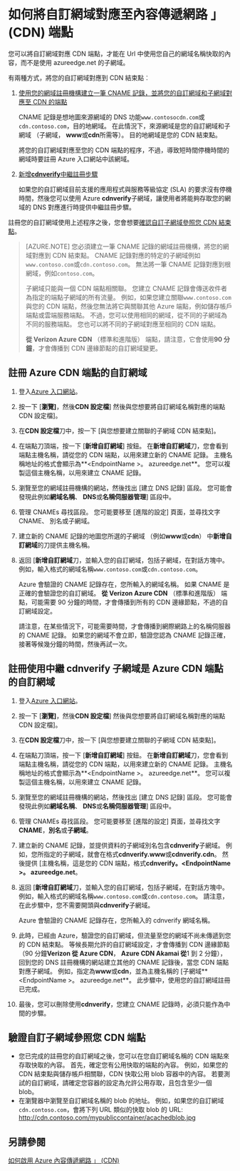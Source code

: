 <properties
     pageTitle="如何將自訂網域名稱對應 Azure 內容傳遞網路 (CDN) 內容 |Microsoft Azure"
     description="本主題將示範如何將自訂網域對應 CDN 內容。"
     services="cdn"
     documentationCenter=""
     authors="camsoper"
     manager="erikre"
     editor=""/>
<tags
     ms.service="cdn"
     ms.workload="media"
     ms.tgt_pltfrm="na"
     ms.devlang="na"
     ms.topic="article"
    ms.date="07/28/2016"
     ms.author="casoper"/>

# <a name="how-to-map-custom-domain-to-content-delivery-network-cdn-endpoint"></a>如何將自訂網域對應至內容傳遞網路 」 (CDN) 端點
您可以將自訂網域對應 CDN 端點，才能在 Url 中使用您自己的網域名稱快取的內容，而不是使用 azureedge.net 的子網域。

有兩種方式，將您的自訂網域對應到 CDN 結束點︰

1. [使用您的網域註冊機構建立一筆 CNAME 記錄，並將您的自訂網域和子網域對應至 CDN 的端點](#register-a-custom-domain-for-an-azure-cdn-endpoint)

    CNAME 記錄是想地圖來源網域的 DNS 功能`www.contosocdn.com`或`cdn.contoso.com`，目的地網域。 在此情況下，來源網域是您的自訂網域和子網域 （子網域， **www**或**cdn**所需等）。 目的地網域是您的 CDN 結束點。  

    將您的自訂網域對應至您的 CDN 端點的程序，不過，導致短時間停機時間的網域時要註冊 Azure 入口網站中該網域。

2. [新增**cdnverify**中繼註冊步驟](#register-a-custom-domain-for-an-azure-cdn-endpoint-using-the-intermediary-cdnverify-subdomain)

    如果您的自訂網域目前支援的應用程式與服務等級協定 (SLA) 的要求沒有停機時間，然後您可以使用 Azure **cdnverify**子網域，讓使用者將能夠存取您的網域的 DNS 對應進行時提供中繼註冊步驟。  

註冊您的自訂網域使用上述程序之後，您會想要[確認自訂子網域參照您 CDN 結束點](#verify-that-the-custom-subdomain-references-your-cdn-endpoint)。

> [AZURE.NOTE] 您必須建立一筆 CNAME 記錄的網域註冊機構，將您的網域對應到 CDN 結束點。 CNAME 記錄對應的特定的子網域例如`www.contoso.com`或`cdn.contoso.com`。 無法將一筆 CNAME 記錄對應到根網域，例如`contoso.com`。
>    
> 子網域只能與一個 CDN 端點相關聯。 您建立 CNAME 記錄會傳送收件者為指定的端點子網域的所有流量。  例如，如果您建立關聯`www.contoso.com`與您的 CDN 端點，然後您無法將它與關聯其他 Azure 端點，例如儲存帳戶端點或雲端服務端點。 不過，您可以使用相同的網域，從不同的子網域為不同的服務端點。 您也可以將不同的子網域對應至相同的 CDN 端點。
>
> **從 Verizon Azure CDN** （標準和進階版） 端點，請注意，它會使用**90 分鐘**，才會傳播到 CDN 邊緣節點的自訂網域變更。

## <a name="register-a-custom-domain-for-an-azure-cdn-endpoint"></a>註冊 Azure CDN 端點的自訂網域

1.  登入[Azure 入口網站](https://portal.azure.com/)。
2.  按一下 [**瀏覽]**，然後**CDN 設定檔**] 然後與您想要將自訂網域名稱對應的端點 CDN 設定檔]。  
3.  在**CDN 設定檔**刀中，按一下 [與您想要建立關聯的子網域 CDN 結束點]。
4.  在端點刀頂端，按一下 [**新增自訂網域**] 按鈕。  在**新增自訂網域**刀，您會看到端點主機名稱，請從您的 CDN 端點，以用來建立新的 CNAME 記錄。 主機名稱地址的格式會顯示為**&lt;EndpointName >。 azureedge.net**。  您可以複製這個主機名稱，以用來建立 CNAME 記錄。  
5.  瀏覽至您的網域註冊機構的網站，然後找出 [建立 DNS 記錄] 區段。 您可能會發現此例如**網域名稱**、 **DNS**或**名稱伺服器管理**] 區段中。
6.  管理 CNAMEs 尋找區段。 您可能要移至 [進階的設定] 頁面，並尋找文字 CNAME、 別名或子網域。
7.  建立新的 CNAME 記錄的地圖您所選的子網域 （例如**www**或**cdn**） 中**新增自訂網域**的刀提供主機名稱。
8.  返回 [**新增自訂網域**刀，並輸入您的自訂網域，包括子網域，在對話方塊中。 例如，輸入格式的網域名稱`www.contoso.com`或`cdn.contoso.com`。   

    Azure 會驗證的 CNAME 記錄存在，您所輸入的網域名稱。 如果 CNAME 是正確的會驗證您的自訂網域。  **從 Verizon Azure CDN** （標準和進階版） 端點，可能需要 90 分鐘的時間，才會傳播到所有的 CDN 邊緣節點，不過的自訂網域設定。  

    請注意，在某些情況下，可能需要時間，才會傳播到網際網路上的名稱伺服器的 CNAME 記錄。 如果您的網域不會立即，驗證您認為 CNAME 記錄正確，接著等候幾分鐘的時間，然後再試一次。


## <a name="register-a-custom-domain-for-an-azure-cdn-endpoint-using-the-intermediary-cdnverify-subdomain"></a>註冊使用中繼 cdnverify 子網域是 Azure CDN 端點的自訂網域  

1. 登入[Azure 入口網站](https://portal.azure.com/)。
2. 按一下 [**瀏覽]**，然後**CDN 設定檔**] 然後與您想要將自訂網域名稱對應的端點 CDN 設定檔]。  
3. 在**CDN 設定檔**刀中，按一下 [與您想要建立關聯的子網域 CDN 結束點]。
4. 在端點刀頂端，按一下 [**新增自訂網域**] 按鈕。  在**新增自訂網域**刀，您會看到端點主機名稱，請從您的 CDN 端點，以用來建立新的 CNAME 記錄。 主機名稱地址的格式會顯示為**&lt;EndpointName >。 azureedge.net**。  您可以複製這個主機名稱，以用來建立 CNAME 記錄。
5. 瀏覽至您的網域註冊機構的網站，然後找出 [建立 DNS 記錄] 區段。 您可能會發現此例如**網域名稱**、 **DNS**或**名稱伺服器管理**] 區段中。
6. 管理 CNAMEs 尋找區段。 您可能要移至 [進階的設定] 頁面，並尋找文字**CNAME**，**別名**或**子網域**。
7. 建立新的 CNAME 記錄，並提供資料的子網域別名包含**cdnverify**子網域。 例如，您所指定的子網域，就會在格式**cdnverify.www**或**cdnverify.cdn**。 然後提供 [主機名稱，這是您的 CDN 端點，格式**cdnverify。&lt;EndpointName >。 azureedge.net**。
8. 返回 [**新增自訂網域**刀，並輸入您的自訂網域，包括子網域，在對話方塊中。 例如，輸入格式的網域名稱`www.contoso.com`或`cdn.contoso.com`。 請注意，在此步驟中，您不需要開頭與**cdnverify**子網域。  

    Azure 會驗證的 CNAME 記錄存在，您所輸入的 cdnverify 網域名稱。
9. 此時，已經由 Azure，驗證您的自訂網域，但流量至您的網域不尚未傳遞到您的 CDN 結束點。 等候長期允許的自訂網域設定，才會傳播到 CDN 邊緣節點 （90 分鐘**Verizon 從 Azure CDN**， **Azure CDN Akamai 從**1 到 2 分鐘），回到您的 DNS 註冊機構的網站建立其他的 CNAME 記錄後，當您 CDN 端點對應子網域。 例如，指定為**www**或**cdn**，並為主機名稱的 [子網域**&lt;EndpointName >。 azureedge.net**。 此步驟中，使用您的自訂網域註冊已完成。
10. 最後，您可以刪除使用**cdnverify**，您建立 CNAME 記錄時，必須只能作為中間的步驟。  


## <a name="verify-that-the-custom-subdomain-references-your-cdn-endpoint"></a>驗證自訂子網域參照您 CDN 端點

- 您已完成的註冊您的自訂網域之後，您可以在您自訂網域名稱的 CDN 端點來存取快取的內容。
首先，確定您有公用快取的端點的內容。 例如，如果您的 CDN 結束點與儲存帳戶相關聯，CDN 快取公用 blob 容器中的內容。 若要測試的自訂網域，請確定您容器的設定為允許公用存取，且包含至少一個 blob。
- 在瀏覽器中瀏覽至自訂網域名稱的 blob 的地址。 例如，如果您的自訂網域`cdn.contoso.com`，會將下列 URL 類似的快取 blob 的 URL: http://cdn.contoso.com/mypubliccontainer/acachedblob.jpg

## <a name="see-also"></a>另請參閱

[如何啟用 Azure 內容傳遞網路 」 (CDN)](./cdn-create-new-endpoint.md)  
